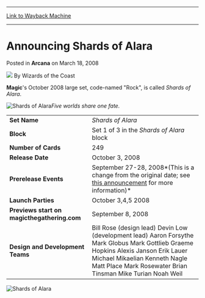 
---
[Link to Wayback Machine](https://web.archive.org/web/20210502032012/https://magic.wizards.com/en/articles/archive/announcing-shards-alara-2008-03-18)

[_metadata_:author]:- "Wizards of the Coast"
[_metadata_:description]:- "Magic's October 2008 large set, code-named `Rock`, is called Shards of Alara."
[_metadata_:generator]:- "Drupal 7 (http://drupal.org)"
[_metadata_:node]:- "603406"
[_metadata_:publish_date]:- "2008-03-18"
[_metadata_:source]:- "div-main-content"
[_metadata_:title]:- "Announcing Shards of Alara"
[_metadata_:wayback_capture_timestamp]:- "2021-05-02 03:20:12"
[_metadata_:wayback_raw_url]:- "https://web.archive.org/web/20210502032012id_/https://magic.wizards.com/en/articles/archive/announcing-shards-alara-2008-03-18"
[_metadata_:wayback_url]:- "https://magic.wizards.com/en/articles/archive/announcing-shards-alara-2008-03-18"
---


Announcing Shards of Alara
==========================



 Posted in **Arcana**
 on March 18, 2008 






![](https://media.magic.wizards.com/styles/auth_small/public/images/person/wizards_author.jpg)
By Wizards of the Coast











**Magic**'s October 2008 large set, code-named "Rock", is called *Shards of Alara*. 

![Shards of Alara](https://media.magic.wizards.com/image_legacy_migration/magic/images/mtgcom/arcana1000/1549_ALA_logo_640.jpg)*Five worlds share one fate.*

  


|  |  |
| --- | --- |
| **Set Name** | *Shards of Alara* |
| **Block** | Set 1 of 3 in the *Shards of Alara* block |
| **Number of Cards** | 249 |
| **Release Date** | October 3, 2008 |
| **Prerelease Events** | September 27-28, 2008*(This is a change from the original date; see [this announcement](http://archive.wizards.com/Magic/Magazine/Article.aspx?x=mtgcom/daily/20080618) for more information)* |
| **Launch Parties** | October 3,4,5 2008 |
| **Previews start on magicthegathering.com** | September 8, 2008 |
| **Design and Development Teams** | Bill Rose (design lead) Devin Low (development lead) Aaron Forsythe Mark Globus Mark Gottlieb Graeme Hopkins Alexis Janson Erik Lauer Michael Mikaelian Kenneth Nagle Matt Place Mark Rosewater Brian Tinsman Mike Turian Noah Weil  |

  
![Shards of Alara](https://media.magic.wizards.com/image_legacy_migration/magic/images/mtgcom/arcana1000/1549_ALA_ExpSymC.jpg)





